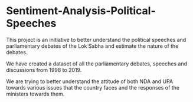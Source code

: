 # Sentiment-Analysis-Political-Speeches
This project is an initiative to better understand the political speeches and parliamentary debates of the Lok Sabha and estimate the nature of the debates.

We have created a dataset of all the parliamentary debates, speeches and discussions from 1998 to 2019. 

We are trying to better understand the attitude of both NDA and UPA towards various issues that the country faces and the responses of the ministers towards them.
